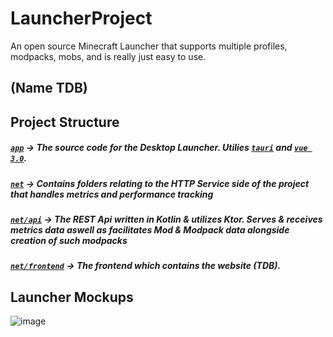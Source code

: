 # LauncherProject
An open source Minecraft Launcher that supports multiple profiles, modpacks, mobs, and is really just easy to use.

## (Name TDB)

## Project Structure

##### [`app`](https://github.com/BlazingTide/LauncherProject/tree/main/app) -> The source code for the Desktop Launcher. Utilies [`tauri`](https://tauri.app/) and [`vue 3.0`](https://vuejs.org/).
##### [`net`](https://github.com/BlazingTide/LauncherProject/tree/main/net) -> Contains folders relating to the HTTP Service side of the project that handles metrics and performance tracking
##### [`net/api`](https://github.com/BlazingTide/LauncherProject/tree/main/net/api) -> The REST Api written in Kotlin & utilizes Ktor. Serves & receives metrics data aswell as facilitates Mod & Modpack data alongside creation of such modpacks
##### [`net/frontend`](https://github.com/BlazingTide/LauncherProject/tree/main/net) -> The frontend which contains the website *(TDB)*.
  
## Launcher Mockups
![image](https://user-images.githubusercontent.com/45052821/202879254-39c44586-1232-4079-89a2-6eff2dbb5e03.png)
